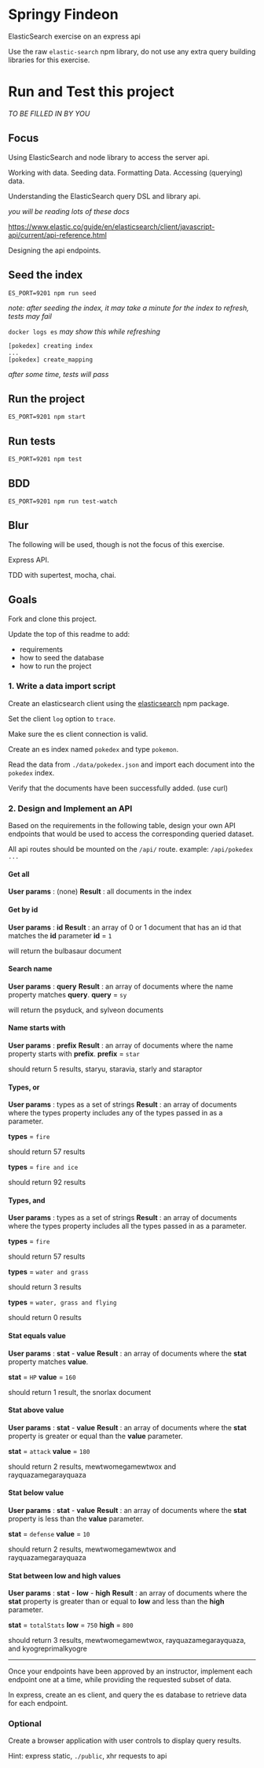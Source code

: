 # Springy Findeon

ElasticSearch exercise on an express api

Use the raw `elastic-search` npm library, do not use any extra query building libraries for this exercise.

# Run and Test this project

_TO BE FILLED IN BY YOU_



## Focus

Using ElasticSearch and node library to access the server api.

Working with data. Seeding data. Formatting Data. Accessing (querying) data.

Understanding the ElasticSearch query DSL and library api.

_you will be reading lots of these docs_

https://www.elastic.co/guide/en/elasticsearch/client/javascript-api/current/api-reference.html

Designing the api endpoints.

## Seed the index

```
ES_PORT=9201 npm run seed
```

_note: after seeding the index, it may take a minute for the index to refresh, tests may fail_

`docker logs es` _may show this while refreshing_

```
[pokedex] creating index
...
[pokedex] create_mapping
```

_after some time, tests will pass_

## Run the project

```
ES_PORT=9201 npm start
```

## Run tests

```
ES_PORT=9201 npm test
```

## BDD

```
ES_PORT=9201 npm run test-watch
```

## Blur

The following will be used, though is not the focus of this exercise.

Express API.

TDD with supertest, mocha, chai.


## Goals

Fork and clone this project.

Update the top of this readme to add:

- requirements
- how to seed the database
- how to run the project

### 1. Write a data import script

Create an elasticsearch client using the [elasticsearch](https://www.npmjs.com/package/elasticsearch) npm package.

Set the client `log` option to `trace`.

Make sure the es client connection is valid.

Create an es index named `pokedex` and type `pokemon`.

Read the data from `./data/pokedex.json` and import each document into the `pokedex` index.

Verify that the documents have been successfully added.
(use curl)

### 2. Design and Implement an API

Based on the requirements in the following table, design your own API endpoints that would be used to access the corresponding queried dataset.

All api routes should be mounted on the `/api/` route.
example: `/api/pokedex ...`

#### Get all

**User params** : (none)
**Result** : all documents in the index

#### Get by id

**User params** : **id**
**Result** : an array of 0 or 1 document that has an id that matches the **id** parameter **id** = `1`

will return the bulbasaur document

#### Search name

**User params** : **query**
**Result** : an array of documents where the name property matches **query**. **query** = `sy`

will return the psyduck, and sylveon documents

#### Name starts with

**User params** : **prefix**
**Result** : an array of documents where the name property starts with **prefix**. **prefix** = `star`

should return 5 results, staryu, staravia, starly and staraptor

#### Types, or

**User params** : types as a set of strings
**Result** : an array of documents where the types property includes any of the types passed in as a parameter.

**types** = `fire`

should return 57 results

**types** = `fire and ice`

should return 92 results

#### Types, and

**User params** : types as a set of strings
**Result** : an array of documents where the types property includes all the types passed in as a parameter.

**types** = `fire`

should return 57 results

**types** = `water and grass`

should return 3 results

**types** = `water, grass and flying`

should return 0 results

#### Stat equals value

**User params** : **stat** - **value**
**Result** : an array of documents where the **stat** property matches **value**.

**stat** = `HP` **value** = `160`

should return 1 result, the snorlax document

#### Stat above value

**User params** : **stat** - **value**
**Result** : an array of documents where the **stat** property is greater or equal than the **value** parameter.

**stat** = `attack` **value** = `180`

should return 2 results, mewtwomegamewtwox and rayquazamegarayquaza

#### Stat below value

**User params** : **stat** - **value**
**Result** : an array of documents where the **stat** property is less than the **value** parameter.

**stat** = `defense` **value** = `10`

should return 2 results, mewtwomegamewtwox and rayquazamegarayquaza

#### Stat between low and high values

**User params** : **stat** - **low** - **high**
**Result** : an array of documents where the **stat** property is greater than or equal to **low** and less than the **high** parameter.

**stat** = `totalStats` **low** = `750` **high** = `800`

should return 3 results, mewtwomegamewtwox, rayquazamegarayquaza, and kyogreprimalkyogre

---

Once your endpoints have been approved by an instructor, implement each endpoint one at a time, while providing the requested subset of data.

In express, create an es client, and query the es database to retrieve data for each endpoint.


### Optional

Create a browser application with user controls to display query results.

Hint: express static, `./public`, xhr requests to api
